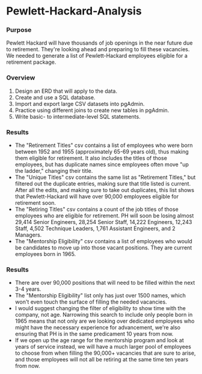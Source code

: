 # Pewlett-Hackard-Analysis

### Purpose
Pewlett Hackard will have thousands of job openings in the near future due to retirement.  They're looking ahead and preparing to fill these vacancies.  We needed to generate a list of Pewlett-Hackard employees eligible for a retirement package.

### Overview
1. Design an ERD that will apply to the data.
2. Create and use a SQL database.
3. Import and export large CSV datasets into pgAdmin.
4. Practice using different joins to create new tables in pgAdmin.
5. Write basic- to intermediate-level SQL statements.

### Results
- The "Retirement Titles" csv contains a list of employees who were born between 1952 and 1955 (approximately 65-69 years old), thus making them eligible for retirement. It also includes the titles of those employees, but has duplicate names since employees often move "up the ladder," changing their title.
- The "Unique Titles" csv contains the same list as "Retirement Titles," but filtered out the duplicate entries, making sure that title listed is current. After all the edits, and making sure to take out duplicates, this list shows that Pewlett-Hackard will have over 90,000 employees eligible for retirement soon.
- The "Retiring Titles" csv contains a count of the job titles of those employees who are eligible for retirement. PH will soon be losing almost 29,414 Senior Engineers, 28,254 Senior Staff, 14,222 Engineers, 12,243 Staff, 4,502 Technique Leaders, 1,761 Assistant Engineers, and 2 Managers.
- The "Mentorship Eligibility" csv contains a list of employees who would be candidates to move up into those vacant positions.  They are current employees born in 1965.

### Results
- There are over 90,000 positions that will need to be filled within the next 3-4 years.
- The "Mentorship Eligibility" list only has just over 1500 names, which won't even touch the surface of filling the needed vacancies.
- I would suggest changing the filter of eligibility to show time with the company, not age.  Narrowing this search to include only people born in 1965 means that not only are we looking over dedicated employees who might have the necessary experience for advancement, we're also ensuring that PH is in the same predicament 10 years from now.  
- If we open up the age range for the mentorship program and look at years of service instead, we will have a much larger pool of employees to choose from when filling the 90,000+ vacancies that are sure to arise, and those employees will not all be retiring at the same time ten years from now.
